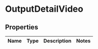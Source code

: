 
# OutputDetailVideo

## Properties
Name | Type | Description | Notes
------------ | ------------- | ------------- | -------------



